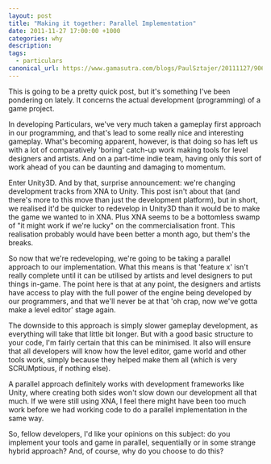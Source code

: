 ```yaml
---
layout: post
title: "Making it together: Parallel Implementation"
date: 2011-11-27 17:00:00 +1000
categories: why
description:
tags:
  - particulars
canonical_url: https://www.gamasutra.com/blogs/PaulSztajer/20111127/90690/Making_it_together_Parallel_Implementation.php
---
```

This is going to be a pretty quick post, but it's something I've been pondering on lately. It concerns the actual development (programming) of a game project.

In developing Particulars, we've very much taken a gameplay first approach in our programming, and that's lead to some really nice and interesting gameplay. What's becoming apparent, however, is that doing so has left us with a lot of comparatively 'boring' catch-up work making tools for level designers and artists. And on a part-time indie team, having only this sort of work ahead of you can be daunting and damaging to momentum.

Enter Unity3D. And by that, surprise announcement: we're changing development tracks from XNA to Unity. This post isn't about that (and there's more to this move than just the development platform), but in short, we realised it'd be quicker to redevelop in Unity3D than it would be to make the game we wanted to in XNA. Plus XNA seems to be a bottomless swamp of "it might work if we're lucky" on the commercialisation front. This realisation probably would have been better a month ago, but them's the breaks.

So now that we're redeveloping, we're going to be taking a parallel approach to our implementation. What this means is that 'feature x' isn't really complete until it can be utilised by artists and level designers to put things in-game. The point here is that at any point, the designers and artists have access to play with the full power of the engine being developed by our programmers, and that we'll never be at that 'oh crap, now we've gotta make a level editor' stage again.

The downside to this approach is simply slower gameplay development, as everything will take that little bit longer. But with a good basic structure to your code, I'm fairly certain that this can be minimised. It also will ensure that all developers will know how the level editor, game world and other tools work, simply because they helped make them all (which is very SCRUMptious, if nothing else).

A parallel approach definitely works with development frameworks like Unity, where creating both sides won't slow down our development all that much. If we were still using XNA, I feel there might have been too much work before we had working code to do a parallel implementation in the same way.

So, fellow developers, I'd like your opinions on this subject: do you implement your tools and game in parallel, sequentially or in some strange hybrid approach? And, of course, why do you choose to do this?
